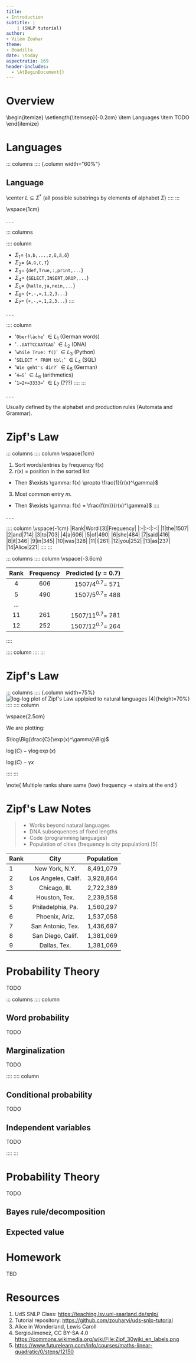 ```yaml
---
title:
- Introduction
subtitle: |
    | (SNLP tutorial)
author:
- Vilém Zouhar
theme:
- Boadilla
date: \today
aspectratio: 169
header-includes:
  - \AtBeginDocument{}
---
```


# Overview 

\begin{itemize}
\setlength{\itemsep}{-0.2cm}
\item Languages
\item TODO
\end{itemize}

# Languages

::: columns
:::: {.column width="60%"}

## Language
\center
$L \subseteq \Sigma^*$ (all possible substrings by elements of alphabet $\Sigma$)
::::
:::

\vspace{1cm}

. . .

::: columns

:::: column
- $\Sigma_1 =$ {`a,b,...,z,ü,ä,ö`}
- $\Sigma_2 =$ {`A,G,C,T`}
- $\Sigma_3 =$ {`def,True,:,print,...`}
- $\Sigma_4 =$ {`SELECT,INSERT,DROP,...`}
- $\Sigma_5 =$ {`hallo,ja,nein,...`}
- $\Sigma_6 =$ {`+,-,=,1,2,3...`}
- $\Sigma_7 =$ {`+,-,=,1,2,3...`}
::::

. . .

:::: column
- '`Oberfläche`' $\in L_1$ (German words)
- '`..GATTCCAATCAG`' $\in L_2$ (DNA)
- '`while True: f()`' $\in L_3$ (Python)
- '`SELECT * FROM tbl;`' $\in L_4$ (SQL)
- '`Wie geht's dir?`' $\in L_5$ (German)
- '`4=5`' $\in L_6$ (arithmetics)
- '`1=2+=3333=`' $\in L_7$ (???)
:::: 
:::

. . . 

Usually defined by the alphabet and production rules (Automata and Grammar).

# Zipf's Law

::: columns
:::: column
\vspace{1cm}
1. Sort words/entries by frequency f(x)
2. r(x) = position in the sorted list
- Then $\exists \gamma: f(x) \propto \frac{1}{r(x)^\gamma}$
3. Most common entry $m$.
- Then $\exists \gamma: f(x) = \frac{f(m)}{r(x)^\gamma}$
::::

. . .

:::: column
\vspace{-1cm}
|Rank|Word [3]|Frequency|
|:-|:-:|:-:|
|1|the|1507|
|2|and|714|
|3|to|703|
|4|a|606|
|5|of|490|
|6|she|484|
|7|said|416|
|8|it|346|
|9|in|345|
|10|was|328|
|11|I|261|
|12|you|252|
|13|as|237|
|14|Alice|221|
::::
:::

::: columns
:::: column
\vspace{-3.6cm}

|Rank|Frequency|Predicted ($\gamma=0.7$)|
|:-:|:-:|-:|
|4|606|$1507/4^{0.7} =$ 571|
|5|490|$1507/5^{0.7} =$ 488|
|...|||
|11|261|$1507/11^{0.7} =$ 281|
|12|252|$1507/12^{0.7} =$ 264|

::::

:::: column
::::
:::

# Zipf's Law

::: columns
:::: {.column width=75%}
![log-log plot of Zipf's Law applpied to natural languages [4]](img/zipf.png){height=70%}
::::
:::: column

\vspace{2.5cm}

We are plotting:

$\log\Big(\frac{C}{\exp(x)^\gamma}\Big)$

$\log(C) - \gamma \log\exp(x)$

$\log(C) - \gamma x$

::::
:::

\note{
  Multiple ranks share same (low) frequency $\rightarrow$ stairs at the end
}

# Zipf's Law Notes

> - Works beyond natural languages
> - DNA subsequences of fixed lengths
> - Code (programming languages)
> - Population of cities (frequency is city population) [5]

|Rank|City|Population|
|:-|:-:|:-:|
|1|New York, N.Y.|8,491,079|
|2|Los Angeles, Calif.|3,928,864|
|3|Chicago, Ill.|2,722,389|
|4|Houston, Tex.|2,239,558|
|5|Philadelphia, Pa.|1,560,297|
|6|Phoenix, Ariz.|1,537,058|
|7|San Antonio, Tex.|1,436,697|
|8|San Diego, Calif.|1,381,069|
|9|Dallas, Tex.|1,381,069|

# Probability Theory

TODO

::: columns
:::: column

## Word probability
TODO

## Marginalization
TODO


::::
:::: column
## Conditional probability
TODO

## Independent variables
TODO

::::
:::

# Probability Theory

TODO

## Bayes rule/decomposition

## Expected value

# Homework

TBD

# Resources

1. UdS SNLP Class: <https://teaching.lsv.uni-saarland.de/snlp/>
2. Tutorial repository: <https://github.com/zouharvi/uds-snlp-tutorial>
3. Alice in Wonderland, Lewis Caroll
4. SergioJimenez, CC BY-SA 4.0 <https://commons.wikimedia.org/wiki/File:Zipf_30wiki_en_labels.png>
5. <https://www.futurelearn.com/info/courses/maths-linear-quadratic/0/steps/12150>
